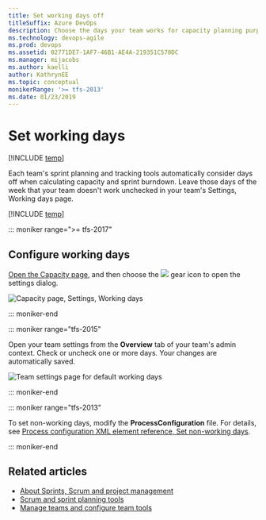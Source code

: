 ```yaml
---
title: Set working days off
titleSuffix: Azure DevOps
description: Choose the days your team works for capacity planning purposes and when using sprint/scrum methods in  Azure Boards & Team Foundation Server   
ms.technology: devops-agile
ms.prod: devops
ms.assetid: 02771DE7-1AF7-46B1-AE4A-219351C570DC
ms.manager: mijacobs
ms.author: kaelli
author: KathrynEE
ms.topic: conceptual
monikerRange: '>= tfs-2013'
ms.date: 01/23/2019
---
```


# Set working days  

[!INCLUDE [temp](../../boards/_shared/version-vsts-tfs-all-versions.md)]

Each team's sprint planning and tracking tools automatically consider days off when calculating capacity and sprint burndown. Leave those days of the week that your team doesn't work unchecked in your team's Settings, Working days page.  


[!INCLUDE [temp](_shared/prerequisites-team-settings.md)]

::: moniker range=">= tfs-2017"   
<a id="team-services-work-days" />  

## Configure working days 

[Open the Capacity page](../../boards/sprints/set-capacity.md), and then choose the ![ ](../../_img/icons/team-settings-gear-icon.png) gear icon to open the settings dialog. 

![Capacity page, Settings, Working days](../../boards/plans/_img/capacity-planning-open-team-settings-tfs-15.png)  

::: moniker-end  

::: moniker range="tfs-2015"   

<a  id="tfs-2015-work-days" />  

Open your team settings from the **Overview** tab of your team's admin context. Check or uncheck one or more days. Your changes are automatically saved. 

![Team settings page for default working days](../../boards/plans/_img/ALM_DS_WorkingDaysOff.png)  

::: moniker-end 


::: moniker range="tfs-2013" 

To set non-working days, modify the **ProcessConfiguration** file. For details, see [Process configuration XML element reference, Set non-working days](../../reference/xml/process-configuration-xml-element.md#weekend_days).  

::: moniker-end 

## Related articles
- [About Sprints, Scrum and project management](../../boards/sprints/scrum-overview.md) 
- [Scrum and sprint planning tools](../../boards/sprints/scrum-sprint-planning-tools.md)
- [Manage teams and configure team tools](manage-teams.md) 